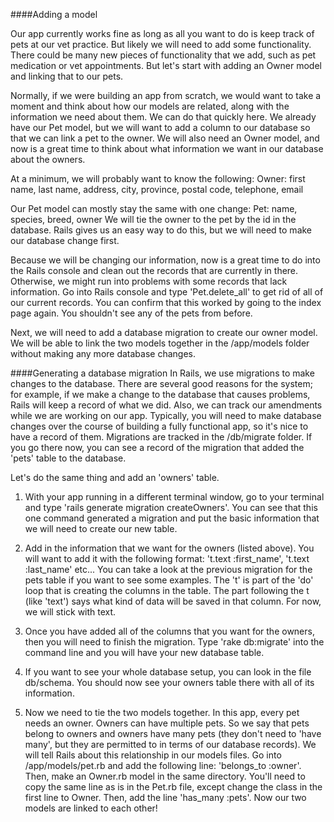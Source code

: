 ####Adding a model

Our app currently works fine as long as all you want to do is keep track of pets at our vet practice. But likely we will need to add some functionality. There could be many new pieces of functionality that we add, such as pet medication or vet appointments. But let's start with adding an Owner model and linking that to our pets.

Normally, if we were building an app from scratch, we would want to take a moment and think about how our models are related, along with the information we need about them. We can do that quickly here. We already have our Pet model, but we will want to add a column to our database so that we can link a pet to the owner. We will also need an Owner model, and now is a great time to think about what information we want in our database about the owners.

At a minimum, we will probably want to know the following:
Owner: first name, last name, address, city, province, postal code, telephone, email

Our Pet model can mostly stay the same with one change:
Pet: name, species, breed, owner
We will tie the owner to the pet by the id in the database. Rails gives us an easy way to do this, but we will need to make our database change first.

Because we will be changing our information, now is a great time to do into the Rails console and clean out the records that are currently in there. Otherwise, we might run into problems with some records that lack information. Go into Rails console and type 'Pet.delete_all' to get rid of all of our current records. You can confirm that this worked by going to the index page again. You shouldn't see any of the pets from before.

Next, we will need to add a database migration to create our owner model. We will be able to link the two models together in the /app/models folder without making any more database changes.

####Generating a database migration
In Rails, we use migrations to make changes to the database. There are several good reasons for the system; for example, if we make a change to the database that causes problems, Rails will keep a record of what we did. Also, we can track our amendments while we are working on our app. Typically, you will need to make database changes over the course of building a fully functional app, so it's nice to have a record of them. Migrations are tracked in the /db/migrate folder. If you go there now, you can see a record of the migration that added the 'pets' table to the database.

Let's do the same thing and add an 'owners' table.

1) With your app running in a different terminal window, go to your terminal and type 'rails generate migration createOwners'. You can see that this one command generated a migration and put the basic information that we will need to create our new table.

2) Add in the information that we want for the owners (listed above). You will want to add it with the following format: 't.text :first_name', 't.text :last_name' etc... You can take a look at the previous migration for the pets table if you want to see some examples. The 't' is part of the 'do' loop that is creating the columns in the table. The part following the t (like 'text') says what kind of data will be saved in that column. For now, we will stick with text.

3) Once you have added all of the columns that you want for the owners, then you will need to finish the migration. Type 'rake db:migrate' into the command line and you will have your new database table.

4) If you want to see your whole database setup, you can look in the file db/schema. You should now see your owners table there with all of its information.

5) Now we need to tie the two models together. In this app, every pet needs an owner. Owners can have multiple pets. So we say that pets belong to owners and owners have many pets (they don't need to 'have many', but they are permitted to in terms of our database records). We will tell Rails about this relationship in our models files. Go into /app/models/pet.rb and add the following line: 'belongs_to :owner'. Then, make an Owner.rb model in the same directory. You'll need to copy the same line as is in the Pet.rb file, except change the class in the first line to Owner. Then, add the line 'has_many :pets'. Now our two models are linked to each other!
